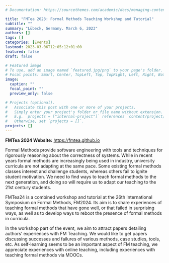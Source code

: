 ```yaml
---
# Documentation: https://sourcethemes.com/academic/docs/managing-content/

title: "FMTea 2023: Formal Methods Teaching Workshop and Tutorial"
subtitle: ""
summary: "Lübeck, Germany. March 6, 2023"
authors: []
tags: []
categories: [Events]
lastmod: 2023-03-06T12:05:12+01:00
featured: false
draft: false

# Featured image
# To use, add an image named `featured.jpg/png` to your page's folder.
# Focal points: Smart, Center, TopLeft, Top, TopRight, Left, Right, BottomLeft, Bottom, BottomRight.
image:
  caption: ""
  focal_point: ""
  preview_only: false

# Projects (optional).
#   Associate this post with one or more of your projects.
#   Simply enter your project's folder or file name without extension.
#   E.g. `projects = ["internal-project"]` references `content/project/deep-learning/index.md`.
#   Otherwise, set `projects = []`.
projects: []
---
```


**FMTea 2024 Website:** https://fmtea.github.io

Formal Methods provide software engineering with tools and techniques for
rigorously reasoning about the correctness of systems. While in recent years
formal methods are increasingly being used in industry, university curricula
are not adapting at the same pace. Some existing formal methods classes
interest and challenge students, whereas others fail to ignite student
motivation. We need to find ways to teach formal methods to the next
generation, and doing so will require us to adapt our teaching to the 21st
century students.

FMTea24 is a combined workshop and tutorial at the 26th International Symposium on Formal
Methods, FM2024. Its aim is to share experiences of teaching formal methods
that have gone well, or that failed in surprising ways, as well as to develop
ways to reboot the presence of formal methods in curricula. 


In the workshop part of the event, we aim to attract papers detailing authors’
experiences with FM Teaching. We would like to get papers discussing successes
and failures of various methods, case studies, tools, etc. As self-learning
seems to be an important aspect of FM teaching, we appreciate experiences with
online teaching, including experiences with teaching formal methods via MOOCs.
